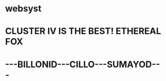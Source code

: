 # websyst

CLUSTER IV IS THE BEST!
ETHEREAL FOX
==============================================
---BILLONID---CILLO---SUMAYOD---
==============================================
